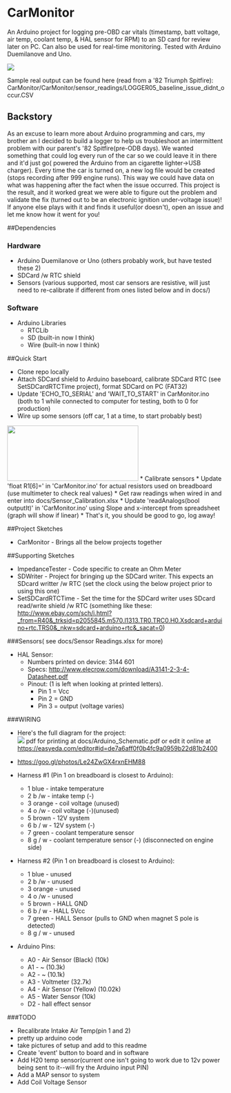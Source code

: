 # CarMonitor
An Arduino project for logging pre-OBD car vitals (timestamp, batt voltage, air temp, coolant temp, &amp; HAL sensor for RPM) to an SD card for review later on PC. Can also be used for real-time monitoring. Tested with Arduino Duemilanove and Uno.

<img src="https://github.com/neogeek83/CarMonitor/blob/master/docs/wiring%20harness/20161107_201841_HDR.jpg?raw=true" />

Sample real output can be found here (read from a '82 Triumph Spitfire): CarMonitor/CarMonitor/sensor_readings/LOGGER05_baseline_issue_didnt_occur.CSV

## Backstory
As an excuse to learn more about Arduino programming and cars, my brother an I decided to build a logger to help us troubleshoot an intermittent problem with our parent's '82 Spitfire(pre-ODB days). We wanted something that could log every run of the car so we could leave it in there and it'd just go( powered the Arduino from an cigarette lighter->USB charger). Every time the car is turned on, a new log file would be created (stops recording after 999 engine runs). This way we could have data on what was happening after the fact when the issue occurred. This project is the result, and it worked great we were able to figure out the problem and validate the fix (turned out to be an electronic ignition under-voltage issue)! If anyone else plays with it and finds it useful(or doesn't), open an issue and let me know how it went for you!

##Dependencies
### Hardware
  * Arduino Duemilanove or Uno (others probably work, but have tested these 2)
  * SDCard /w RTC shield
  * Sensors (various supported, most car sensors are resistive, will just need to re-calibrate if different from ones listed below and in docs/)

### Software
  * Arduino Libraries
    * RTCLib
    * SD (built-in now I think)
    * Wire (built-in now I think)

##Quick Start
 * Clone repo locally
 * Attach SDCard shield to Arduino baseboard, calibrate SDCard RTC (see SetSDCardRTCTime project), format SDCard on PC (FAT32)
 * Update 'ECHO_TO_SERIAL' and  'WAIT_TO_START' in CarMonitor.ino (both to 1 while connected to computer for testing, both to 0 for production)
 * Wire up some sensors (off car, 1 at a time, to start probably best)<br>
<img height="128" width="304" src="https://github.com/neogeek83/CarMonitor/blob/master/docs/sensor_wiring.png?raw=true" />
 * Calibrate sensors
   * Update 'float R1[6]=' in 'CarMonitor.ino' for actual resistors used on breadboard (use multimeter to check real values)
   * Get raw readings when wired in and enter into docs/Sensor_Calibration.xlsx
   * Update 'readAnalogs(bool outputIt)' in 'CarMonitor.ino' using Slope and x-intercept from spreadsheet (graph will show if linear)
 * That's it, you should be good to go, log away!

##Project Sketches
 * CarMonitor - Brings all the below projects together
   
##Supporting Sketches
 * ImpedanceTester - Code specific to create an Ohm Meter
 * SDWriter - Project for bringing up the SDCard writer. This expects an SDcard writter /w RTC (set the clock using the below project prior to using this one)
 * SetSDCardRTCTime - Set the time for the SDCard writer uses SDcard read/write shield /w RTC (something like these: http://www.ebay.com/sch/i.html?_from=R40&_trksid=p2055845.m570.l1313.TR0.TRC0.H0.Xsdcard+arduino+rtc.TRS0&_nkw=sdcard+arduino+rtc&_sacat=0)

###Sensors( see docs/Sensor Readings.xlsx for more)

  * HAL Sensor: 
    * Numbers printed on device: 3144 601
    * Specs: http://www.elecrow.com/download/A3141-2-3-4-Datasheet.pdf
    * Pinout: (1 is left when looking at printed letters).
      * Pin 1 = Vcc
      * Pin 2 = GND
      * Pin 3 = output (voltage varies)

###WIRING
  * Here's the full diagram for the project:<br>
  <img src="https://easyeda.com/normal/Arduino_Uno_Sheild-de7a6aff0f0b4fc9a0959b22d81b2400" /> pdf for printing at docs/Arduino_Schematic.pdf or edit it online at https://easyeda.com/editor#id=de7a6aff0f0b4fc9a0959b22d81b2400
  * https://goo.gl/photos/Le24ZwGX4rxnEHM88 
  * Harness #1 (Pin 1 on breadboard is closest to Arduino):
    *  1 blue - intake temperature
    *  2 b /w - intake temp (-)
    *  3 orange - coil voltage (unused)
    *  4 o /w   - coil voltage (-)(unused)
    *  5 brown - 12V system
    *  6 b / w - 12V system (-)
    *  7 green - coolant temperature sensor
    *  8 g / w - coolant temperature sensor (-) (disconnected on engine side)

  * Harness #2 (Pin 1 on breadboard is closest to Arduino):
    *  1 blue - unused
    *  2 b /w - unused
    *  3 orange - unused
    *  4 o /w   - unused
    *  5 brown - HALL GND 
    *  6 b / w - HALL 5Vcc
    *  7 green - HALL Sensor (pulls to GND when magnet S pole is detected)
    *  8 g / w - unused
	
  * Arduino Pins:
    * A0 - Air Sensor (Black) (10k)
    * A1 - ~ (10.3k)
    * A2 - ~ (10.1k)
    * A3 - Voltmeter (32.7k)
    * A4 - Air Sensor (Yellow) (10.02k)
    * A5 - Water Sensor (10k)
    * D2 - hall effect sensor

###TODO

  * Recalibrate Intake Air Temp(pin 1 and 2) 
  * pretty up arduino code
  * take pictures of setup and add to this readme
  * Create 'event' button to board and in software
  * Add H20 temp sensor(current one isn't going to work due to 12v power being sent to it--will fry the Arduino input PIN)
  * Add a MAP sensor to system
  * Add Coil Voltage Sensor

